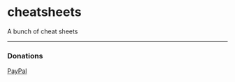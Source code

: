 cheatsheets
===========

A bunch of cheat sheets

-------

### Donations
[PayPal](http://paypal.me/rodrigopolo)